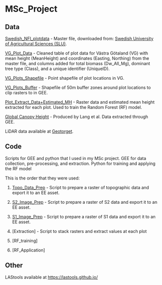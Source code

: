 # MSc_Project

## Data

[Swedish_NFI_plotdata](swe_nfi_plotdata.xlsx) - Master file, downloaded from: [Swedish University of Agricultural Sciences (SLU)](https://www.slu.se/en/Collaborative-Centres-and-Projects/the-swedish-national-forest-inventory/listor/sample-plot-data/).

[VG_Plot_Data](VG_Plot_Data.csv) - Cleaned table of plot data for Västra Götaland (VG) with mean height (MeanHeight) and coordinates (Easting, Northing) from the master file, and columns added for total biomass (Dw_All_Mg), dominant tree type (Class), and a unique identifier (UniqueID).

[VG_Plots_Shapefile](VG_Plots.shp) - Point shapefile of plot locations in VG.

[VG_Plots_Buffer](VG_Plots_50m_Buffer.shp) - Shapefile of 50m buffer zones around plot locations to clip rasters to in GEE.

[Plot_Extract_Data+Estimated_MH](Plot_Extract_Data+Estimated_MH.csv) - Raster data and estimated mean height extracted for each plot. Used to train the Random Forest (RF) model.

[Global Canopy Height](https://langnico.github.io/globalcanopyheight/) - Produced by Lang et al. Data extracted through GEE.

LiDAR data available at [Geotorget](https://geotorget.lantmateriet.se/geodataprodukter).


## Code

Scripts for GEE and python that I used in my MSc project. GEE for data collection, pre-processing, and extraction. Python for training and applying the RF model

This is the order that they were used:

1. [Topo_Data_Prep](https://code.earthengine.google.com/7acdb906d98cd9a32054a4e1df61091e) - Script to prepare a raster of topographic data and export it to an EE asset.

2. [S2_Image_Prep](https://code.earthengine.google.com/bb425c4cdeb47f4c4a6bc7b0da602d54?noload=1) - Script to prepare a raster of S2 data and export it to an EE asset.

3. [S1_Image_Prep](https://code.earthengine.google.com/36e5c5ca990211a2b53b49531ba31705) - Script to prepare a raster of S1 data and export it to an EE asset.

4. [Extraction] - Script to stack rasters and extract values at each plot

5. [RF_training]

6. [RF_Application]


## Other

LAStools available at https://lastools.github.io/
